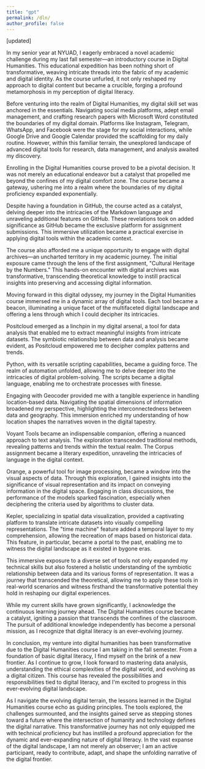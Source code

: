 ```yaml
---
title: "gpt"
permalink: /dln/
author_profile: false
---
```

[updated]

In my senior year at NYUAD, I eagerly embraced a novel academic challenge during my last fall semester—an introductory course in Digital Humanities. This educational expedition has been nothing short of transformative, weaving intricate threads into the fabric of my academic and digital identity. As the course unfurled, it not only reshaped my approach to digital content but became a crucible, forging a profound metamorphosis in my perception of digital literacy.

Before venturing into the realm of Digital Humanities, my digital skill set was anchored in the essentials. Navigating social media platforms, adept email management, and crafting research papers with Microsoft Word constituted the boundaries of my digital domain. Platforms like Instagram, Telegram, WhatsApp, and Facebook were the stage for my social interactions, while Google Drive and Google Calendar provided the scaffolding for my daily routine. However, within this familiar terrain, the unexplored landscape of advanced digital tools for research, data management, and analysis awaited my discovery.

Enrolling in the Digital Humanities course proved to be a pivotal decision. It was not merely an educational endeavor but a catalyst that propelled me beyond the confines of my digital comfort zone. The course became a gateway, ushering me into a realm where the boundaries of my digital proficiency expanded exponentially.

Despite having a foundation in GitHub, the course acted as a catalyst, delving deeper into the intricacies of the Markdown language and unraveling additional features on GitHub. These revelations took on added significance as GitHub became the exclusive platform for assignment submissions. This immersive utilization became a practical exercise in applying digital tools within the academic context.

The course also afforded me a unique opportunity to engage with digital archives—an uncharted territory in my academic journey. The initial exposure came through the lens of the first assignment, "Cultural Heritage by the Numbers." This hands-on encounter with digital archives was transformative, transcending theoretical knowledge to instill practical insights into preserving and accessing digital information.

Moving forward in this digital odyssey, my journey in the Digital Humanities course immersed me in a dynamic array of digital tools. Each tool became a beacon, illuminating a unique facet of the multifaceted digital landscape and offering a lens through which I could decipher its intricacies.

Positcloud emerged as a linchpin in my digital arsenal, a tool for data analysis that enabled me to extract meaningful insights from intricate datasets. The symbiotic relationship between data and analysis became evident, as Positcloud empowered me to decipher complex patterns and trends.

Python, with its versatile scripting capabilities, became a guiding force. The realm of automation unfolded, allowing me to delve deeper into the intricacies of digital problem-solving. The scripts became a digital language, enabling me to orchestrate processes with finesse.

Engaging with Geocoder provided me with a tangible experience in handling location-based data. Navigating the spatial dimensions of information broadened my perspective, highlighting the interconnectedness between data and geography. This immersion enriched my understanding of how location shapes the narratives woven in the digital tapestry.

Voyant Tools became an indispensable companion, offering a nuanced approach to text analysis. The exploration transcended traditional methods, revealing patterns and trends within the textual realm. The Corpus assignment became a literary expedition, unraveling the intricacies of language in the digital context.

Orange, a powerful tool for image processing, became a window into the visual aspects of data. Through this exploration, I gained insights into the significance of visual representation and its impact on conveying information in the digital space. Engaging in class discussions, the performance of the models sparked fascination, especially when deciphering the criteria used by algorithms to cluster data.

Kepler, specializing in spatial data visualization, provided a captivating platform to translate intricate datasets into visually compelling representations. The "time machine" feature added a temporal layer to my comprehension, allowing the recreation of maps based on historical data. This feature, in particular, became a portal to the past, enabling me to witness the digital landscape as it existed in bygone eras.

This immersive exposure to a diverse set of tools not only expanded my technical skills but also fostered a holistic understanding of the symbiotic relationship between data and its various forms of representation. It was a journey that transcended the theoretical, allowing me to apply these tools in real-world scenarios and witness firsthand the transformative potential they hold in reshaping our digital experiences.

While my current skills have grown significantly, I acknowledge the continuous learning journey ahead. The Digital Humanities course became a catalyst, igniting a passion that transcends the confines of the classroom. The pursuit of additional knowledge independently has become a personal mission, as I recognize that digital literacy is an ever-evolving journey.

In conclusion, my venture into digital humanities has been transformative due to the Digital Humanities course I am taking in the fall semester. From a foundation of basic digital literacy, I find myself on the brink of a new frontier. As I continue to grow, I look forward to mastering data analysis, understanding the ethical complexities of the digital world, and evolving as a digital citizen. This course has revealed the possibilities and responsibilities tied to digital literacy, and I'm excited to progress in this ever-evolving digital landscape.

As I navigate the evolving digital terrain, the lessons learned in the Digital Humanities course echo as guiding principles. The tools explored, the challenges surmounted, and the insights gained serve as stepping stones toward a future where the intersection of humanity and technology defines the digital narrative. This transformative journey has not only equipped me with technical proficiency but has instilled a profound appreciation for the dynamic and ever-expanding nature of digital literacy. In the vast expanse of the digital landscape, I am not merely an observer; I am an active participant, ready to contribute, adapt, and shape the unfolding narrative of the digital frontier.









